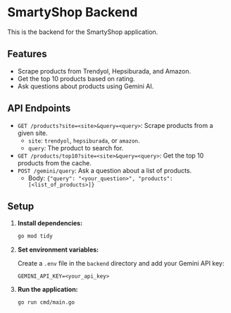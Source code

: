 # SmartyShop Backend

This is the backend for the SmartyShop application.

## Features

- Scrape products from Trendyol, Hepsiburada, and Amazon.
- Get the top 10 products based on rating.
- Ask questions about products using Gemini AI.

## API Endpoints

- `GET /products?site=<site>&query=<query>`: Scrape products from a given site.
  - `site`: `trendyol`, `hepsiburada`, or `amazon`.
  - `query`: The product to search for.
- `GET /products/top10?site=<site>&query=<query>`: Get the top 10 products from the cache.
- `POST /gemini/query`: Ask a question about a list of products.
  - Body: `{"query": "<your_question>", "products": [<list_of_products>]}`

## Setup

1.  **Install dependencies:**

    ```bash
    go mod tidy
    ```

2.  **Set environment variables:**

    Create a `.env` file in the `backend` directory and add your Gemini API key:

    ```
    GEMINI_API_KEY=<your_api_key>
    ```

3.  **Run the application:**

    ```bash
    go run cmd/main.go
    ```
